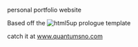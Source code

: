 personal portfolio website


Based off the ![html5up prologue template](https://html5up.net/prologue)


catch it at www.quantumsno.com
